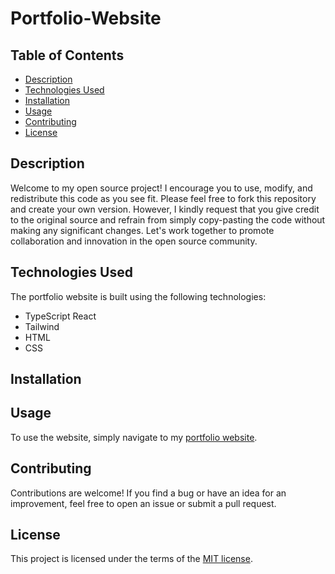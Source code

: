# Portfolio-Website

## Table of Contents

- [Description](#description)
- [Technologies Used](#technologies-used)
- [Installation](#installation)
- [Usage](#usage)
- [Contributing](#contributing)
- [License](#license)

## Description

Welcome to my open source project! I encourage you to use, modify, and redistribute this code as you see fit. Please feel free to fork this repository and create your own version. However, I kindly request that you give credit to the original source and refrain from simply copy-pasting the code without making any significant changes. Let's work together to promote collaboration and innovation in the open source community.

## Technologies Used

The portfolio website is built using the following technologies:

- TypeScript React
- Tailwind
- HTML
- CSS

## Installation



## Usage

To use the website, simply navigate to my [portfolio website](https://www.hybtli.vercel.app).

## Contributing

Contributions are welcome! If you find a bug or have an idea for an improvement, feel free to open an issue or submit a pull request.

## License

This project is licensed under the terms of the [MIT license](https://mit-license.org/).
